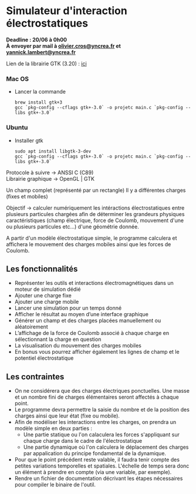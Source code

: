 # Simulateur d'interaction électrostatiques
**Deadline : 20/06 à 0h00**  
**À envoyer par mail à olivier.cros@yncrea.fr et yannick.lambert@yncrea.fr**

Lien de la librairie GTK (3.20) : [ici](https://download.gnome.org/sources/gtk+/3.20/gtk+-3.20.0.tar.xz "GTK 3.20") 

### Mac OS
* Lancer la commande 
  ```
  brew install gtk+3
  gcc `pkg-config --cflags gtk+-3.0` -o projetc main.c `pkg-config --libs gtk+-3.0`
  ```

### Ubuntu
* Installer gtk
  ```
  sudo apt install libgtk-3-dev
  gcc `pkg-config --cflags gtk+-3.0` -o projetc main.c `pkg-config --libs gtk+-3.0`
  ```
Protocole à suivre -> ANSSI C (C89)  
Librairie graphique -> OpenGL | GTK  

Un champ complet (représenté par un rectangle)
Il y a différentes charges (fixes et mobiles)

Objectif -> calculer numériquement les intéractions électrostatiques entre plusieurs particules chargées afin de déterminer les grandeurs physiques caractéristiques (champ électrique, force de Coulomb, mouvement d'une ou plusieurs particules etc...) d'une géométrie donnée.

A partir d'un modèle électrostatique simple, le programme calculera et affichera le mouvement des charges mobiles ainsi que les forces de Coulomb.

## Les fonctionnalités
* Représenter les outils et interactions électromagnétiques dans un moteur de simulation dédié
* Ajouter une charge fixe
* Ajouter une charge mobile
* Lancer une simulation pour un temps donné
* Afficher le résultat au moyen d’une interface graphique
* Générer un champ et des charges placées manuellement ou aléatoirement
* L’affichage de la force de Coulomb associé à chaque charge en sélectionnant la charge en question
* La visualisation du mouvement des charges mobiles
* En bonus vous pourrez afficher également les lignes de champ et le potentiel électrostatique

## Les contraintes
* On ne considérera que des charges électriques ponctuelles. Une masse et un nombre fini de charges élémentaires seront affectés à chaque point.
* Le programme devra permettre la saisie du nombre et de la position des charges ainsi que leur état (fixe ou mobile).
* Afin de modéliser les interactions entre les charges, on prendra un modèle simple en deux parties :
  * Une partie statique ou l'on calaculera les forces s'appliquant sur chaque charge dans le cadre de l'électrostatique
  * Une partie dynamique où l'on calculera le déplacement des charges par appalication du principe fondamental de la dynamique.
* Pour que le point précédent reste valable, il faudra tenir compte des petites variations temporelles et spatiales. L'échelle de temps sera donc un élément à prendre en compte (via une variable, par exemple).
* Rendre un fichier de documentation décrivant les étapes nécessaires pour compiler le binaire de l'outil.



